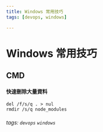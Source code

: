 ```yaml
---
title: Windows 常用技巧
tags: [devops, windows]

---
```


# Windows 常用技巧

## CMD

#### 快速刪除大量資料
```bash!
del /f/s/q . > nul
rmdir /s/q node_modules
```


###### tags: `devops` `windows`